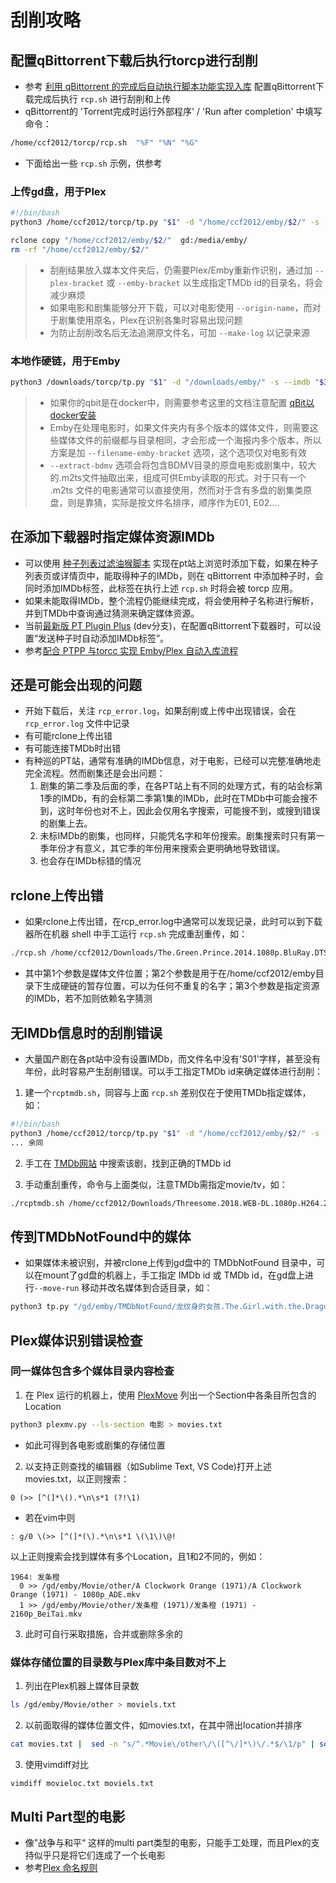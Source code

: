 # 刮削攻略


## 配置qBittorrent下载后执行torcp进行刮削
* 参考 [利用 qBittorrent 的完成后自动执行脚本功能实现入库](qb自动入库.md) 配置qBittorrent下载完成后执行 `rcp.sh` 进行刮削和上传
* qBittorrent的 'Torrent完成时运行外部程序' / 'Run after completion' 中填写命令：
```sh
/home/ccf2012/torcp/rcp.sh  "%F" "%N" "%G"
```
* 下面给出一些 `rcp.sh` 示例，供参考

### 上传gd盘，用于Plex
```sh 
#!/bin/bash
python3 /home/ccf2012/torcp/tp.py "$1" -d "/home/ccf2012/emby/$2/" -s  --imdbid "$3" --tmdb-api-key your_tmdb_api_key --tmdb-lang en-US --lang cn,ja,ko --plex-bracket --make-log >>/home/ccf2012/rcp.log 2>>/home/ccf2012/rcp_error.log

rclone copy "/home/ccf2012/emby/$2/"  gd:/media/emby/
rm -rf "/home/ccf2012/emby/$2/"
```
> * 刮削结果放入媒本文件夹后，仍需要Plex/Emby重新作识别，通过加 `--plex-bracket` 或 `--emby-bracket` 以生成指定TMDb id的目录名，将会减少麻烦
> * 如果电影和剧集能够分开下载，可以对电影使用 `--origin-name`，而对于剧集使用原名，Plex在识别各集时容易出现问题
> * 为防止刮削改名后无法追溯原文件名，可加 `--make-log` 以记录来源

### 本地作硬链，用于Emby
```sh
python3 /downloads/torcp/tp.py "$1" -d "/downloads/emby/" -s --imdb "$3" --extract-bdmv --make-log --emby-bracket --filename-emby-bracket --tmdb-api-key your_tmdb_api_key  >> /downloads/rcp.log 2>>/downloads/rcp_error.log
```
> * 如果你的qbit是在docker中，则需要参考这里的文档注意配置 [qBit以docker安装](qb%E8%87%AA%E5%8A%A8%E5%85%A5%E5%BA%93.md#3-qbit%E4%BB%A5docker%E5%AE%89%E8%A3%85)
> * Emby在处理电影时，如果文件夹内有多个版本的媒体文件，则需要这些媒体文件的前缀都与目录相同，才会形成一个海报内多个版本，所以方案是加 `--filename-emby-bracket` 选项，这个选项仅对电影有效
> * `--extract-bdmv` 选项会将包含BDMV目录的原盘电影或剧集中，较大的.m2ts文件抽取出来，组成可供Emby读取的形式。对于只有一个 .m2ts 文件的电影通常可以直接使用，然而对于含有多盘的剧集类原盘，则是靠猜，实际是按文件名排序，顺序作为E01, E02....



## 在添加下载器时指定媒体资源IMDb
* 可以使用 [种子列表过滤油猴脚本](https://github.com/ccf-2012/torfilter) 实现在pt站上浏览时添加下载，如果在种子列表页或详情页中，能取得种子的IMDb，则在 qBittorrent 中添加种子时，会同时添加IMDb标签，此标签在执行上述 `rcp.sh` 时将会被 torcp 应用。
* 如果未能取得IMDb，整个流程仍能继续完成，将会使用种子名称进行解析，并到TMDb中查询通过猜测来确定媒体资源。
* 当前[最新版 PT Plugin Plus](https://github.com/pt-plugins/PT-Plugin-Plus) (dev分支)，在配置qBittorrent下载器时，可以设置“发送种子时自动添加IMDb标签”。
* 参考[配合 PTPP 与torcc 实现 Emby/Plex 自动入库流程](AutoPlex.md)


## 还是可能会出现的问题
* 开始下载后，关注 `rcp_error.log`，如果刮削或上传中出现错误，会在 `rcp_error.log` 文件中记录
* 有可能rclone上传出错
* 有可能连接TMDb时出错
* 有种巡的PT站，通常有准确的IMDb信息，对于电影，已经可以完整准确地走完全流程。然而剧集还是会出问题：
  1. 剧集的第二季及后面的季，在各PT站上有不同的处理方式，有的站会标第1季的IMDb，有的会标第二季第1集的IMDb，此时在TMDb中可能会搜不到，这时年份也对不上，因此会仅用名字搜索，可能搜不到，或搜到错误的剧集上去。
  2. 未标IMDb的剧集，也同样，只能凭名字和年份搜索。剧集搜索时只有第一季年份才有意义，其它季的年份用来搜索会更明确地导致错误。
  3. 也会存在IMDb标错的情况


## rclone上传出错
* 如果rclone上传出错，在rcp_error.log中通常可以发现记录，此时可以到下载器所在机器 shell 中手工运行 `rcp.sh` 完成重刮重传，如：
```sh
./rcp.sh /home/ccf2012/Downloads/The.Green.Prince.2014.1080p.BluRay.DTS.x264-HDS The.Green.Prince.2014.1080p.BluRay.DTS.x264-HDS tt2304915
```
* 其中第1个参数是媒体文件位置；第2个参数是用于在/home/ccf2012/emby目录下生成硬链的暂存位置，可以为任何不重复的名字；第3个参数是指定资源的IMDb，若不加则依赖名字猜测


## 无IMDb信息时的刮削错误
* 大量国产剧在各pt站中没有设置IMDb，而文件名中没有'S01'字样，甚至没有年份，此时容易产生刮削错误。可以手工指定TMDb id来确定媒体进行刮削：
1. 建一个`rcptmdb.sh`，同容与上面 `rcp.sh` 差别仅在于使用TMDb指定媒体，如：
```sh 
#!/bin/bash
python3 /home/ccf2012/torcp/tp.py "$1" -d "/home/ccf2012/emby/$2/" -s  --tmdbid "$3" --tmdb-api-key your_tmdb_api_key --tmdb-lang en-US --lang cn,ja,ko --plex-bracket --make-log >>/home/ccf2012/rcp.log 2>>/home/ccf2012/rcp_error.log
... 余同
``` 

2. 手工在 [TMDb网站](http://themoviedb.org/) 中搜索该剧，找到正确的TMDb id

3. 手动重刮重传，命令与上面类似，注意TMDb需指定movie/tv，如：
```sh
./rcptmdb.sh /home/ccf2012/Downloads/Threesome.2018.WEB-DL.1080p.H264.2Audio.AAC-HDSWEB Threesome.2018.WEB-DL.1080p.H264.2Audio.AAC-HDSWEB tv108458
```

## 传到TMDbNotFound中的媒体
* 如果媒体未被识别，并被rclone上传到gd盘中的 TMDbNotFound 目录中，可以在mount了gd盘的机器上，手工指定 IMDb id 或 TMDb id，在gd盘上进行`--move-run` 移动并改名媒体到合适目录，如：
```sh
python3 tp.py "/gd/emby/TMDbNotFound/龙纹身的女孩.The.Girl.with.the.Dragon.Tattoo.2009" -s --tmdbid m15472 -d /gd124/media/148/emby/   --plex-bracket --tmdb-api-key your_tmdb_api_key  --tmdb-lang en-US --lang cn,ja,ko  --move-run 
```


## Plex媒体识别错误检查
### 同一媒体包含多个媒体目录内容检查
1. 在 Plex 运行的机器上，使用 [PlexMove](https://github.com/ccf-2012/plexmove) 列出一个Section中各条目所包含的Location
```sh
python3 plexmv.py --ls-section 电影 > movies.txt
```
* 如此可得到各电影或剧集的存储位置

2. 以支持正则查找的编辑器（如Sublime Text, VS Code)打开上述 movies.txt，以正则搜索：
```re
0 (>> [^(]*\().*\n\s*1 (?!\1)
```
* 若在vim中则
```re
: g/0 \(>> [^(]*(\).*\n\s*1 \(\1\)\@!
```

以上正则搜索会找到媒体有多个Location，且1和2不同的，例如：
```
1964: 发条橙
  0 >> /gd/emby/Movie/other/A Clockwork Orange (1971)/A Clockwork Orange (1971) - 1080p_ADE.mkv
  1 >> /gd/emby/Movie/other/发条橙 (1971)/发条橙 (1971) - 2160p_BeiTai.mkv
```
3. 此时可自行采取措施，合并或删除多余的


### 媒体存储位置的目录数与Plex库中条目数对不上
1. 列出在Plex机器上媒体目录数
```sh
ls /gd/emby/Movie/other > moviels.txt
```

2. 以前面取得的媒体位置文件，如movies.txt，在其中筛出location并排序
```sh
cat movies.txt |  sed -n "s/^.*Movie\/other\/\([^\/]*\)\/.*$/\1/p" | sort > movieloc.txt
```

3. 使用vimdiff对比
```sh
vimdiff movieloc.txt moviels.txt
```

## Multi Part型的电影
* 像”战争与和平“ 这样的multi part类型的电影，只能手工处理，而且Plex的支持似乎只是将它们连成了一个长电影
* 参考[Plex 命名规则](https://support.plex.tv/articles/naming-and-organizing-your-movie-media-files/)


